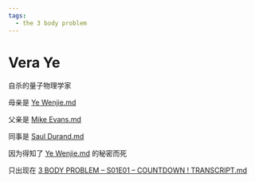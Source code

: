 ```yaml
---
tags:
  - the 3 body problem
---
```

# Vera Ye

自杀的量子物理学家

母亲是 [Ye Wenjie.md](./Ye%20Wenjie.md)

父亲是 [Mike Evans.md](./Mike%20Evans.md)

同事是 [Saul Durand.md](./Saul%20Durand.md)

因为得知了 [Ye Wenjie.md](./Ye%20Wenjie.md) 的秘密而死

只出现在 [3 BODY PROBLEM – S01E01 – COUNTDOWN ! TRANSCRIPT.md](./3%20BODY%20PROBLEM%20–%20S01E01%20–%20COUNTDOWN%20!%20TRANSCRIPT.md)


